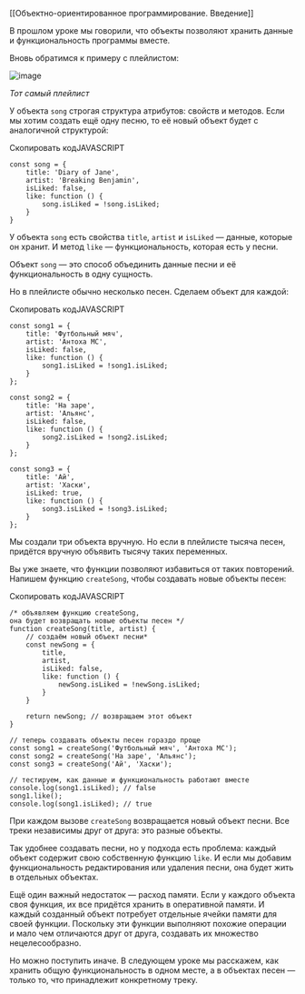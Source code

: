 
[[Объектно-ориентированное программирование. Введение]]

В прошлом уроке мы говорили, что объекты позволяют хранить данные и функциональность программы вместе.

Вновь обратимся к примеру с плейлистом:

![image](https://pictures.s3.yandex.net/resources/Untitled_1589621690.png)

_Тот самый плейлист_

У объекта `song` строгая структура атрибутов: свойств и методов. Если мы хотим создать ещё одну песню, то её новый объект будет с аналогичной структурой:

Скопировать кодJAVASCRIPT

```
const song = {
    title: 'Diary of Jane',
    artist: 'Breaking Benjamin',
    isLiked: false,
    like: function () {
        song.isLiked = !song.isLiked;
    }
} 
```

У объекта `song` есть свойства `title`, `artist` и `isLiked` — данные, которые он хранит. И метод `like` — функциональность, которая есть у песни.

Объект `song` — это способ объединить данные песни и её функциональность в одну сущность.

Но в плейлисте обычно несколько песен. Сделаем объект для каждой:

Скопировать кодJAVASCRIPT

```
const song1 = {
    title: 'Футбольный мяч',
    artist: 'Антоха MC',
    isLiked: false,
    like: function () {
        song1.isLiked = !song1.isLiked;
    }
};

const song2 = {
    title: 'На заре',
    artist: 'Альянс',
    isLiked: false,
    like: function () {
        song2.isLiked = !song2.isLiked;
    }
};

const song3 = {
    title: 'Ай',
    artist: 'Хаски',
    isLiked: true,
    like: function () {
        song3.isLiked = !song3.isLiked;
    }
}; 
```

Мы создали три объекта вручную. Но если в плейлисте тысяча песен, придётся вручную объявить тысячу таких переменных.

Вы уже знаете, что функции позволяют избавиться от таких повторений. Напишем функцию `createSong`, чтобы создавать новые объекты песен:

Скопировать кодJAVASCRIPT

```
/* объявляем функцию createSong,
она будет возвращать новые объекты песен */
function createSong(title, artist) {
    // создаём новый объект песни*
    const newSong = {
        title,
        artist,
        isLiked: false,
        like: function () {
            newSong.isLiked = !newSong.isLiked;
        }
    }

    return newSong; // возвращаем этот объект
}

// теперь создавать объекты песен гораздо проще
const song1 = createSong('Футбольный мяч', 'Антоха MC');
const song2 = createSong('На заре', 'Альянс');
const song3 = createSong('Ай', 'Хаски');

// тестируем, как данные и функциональность работают вместе
console.log(song1.isLiked); // false
song1.like();
console.log(song1.isLiked); // true 
```

При каждом вызове `createSong` возвращается новый объект песни. Все треки независимы друг от друга: это разные объекты.

Так удобнее создавать песни, но у подхода есть проблема: каждый объект содержит свою собственную функцию `like`. И если мы добавим функциональность редактирования или удаления песни, она будет жить в отдельных объектах.

Ещё один важный недостаток — расход памяти. Если у каждого объекта своя функция, их все придётся хранить в оперативной памяти. И каждый созданный объект потребует отдельные ячейки памяти для своей функции. Поскольку эти функции выполняют похожие операции и мало чем отличаются друг от друга, создавать их множество нецелесообразно.

Но можно поступить иначе. В следующем уроке мы расскажем, как хранить общую функциональность в одном месте, а в объектах песен — только то, что принадлежит конкретному треку.